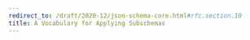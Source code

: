 ```yaml
---
redirect_to: /draft/2020-12/json-schema-core.html#rfc.section.10
title: A Vocabulary for Applying Subschemas
---
```


